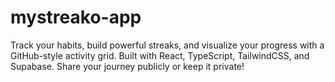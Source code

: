 # mystreako-app
Track your habits, build powerful streaks, and visualize your progress with a GitHub-style activity grid. Built with React, TypeScript, TailwindCSS, and Supabase. Share your journey publicly or keep it private!
